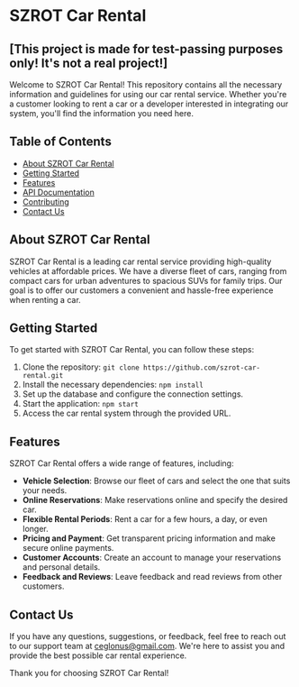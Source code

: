# SZROT Car Rental

## [This project is made for test-passing purposes only! It's not a real project!]

Welcome to SZROT Car Rental! This repository contains all the necessary information and guidelines for using our car rental service. Whether you're a customer looking to rent a car or a developer interested in integrating our system, you'll find the information you need here.

## Table of Contents
- [About SZROT Car Rental](#about-szrot-car-rental)
- [Getting Started](#getting-started)
- [Features](#features)
- [API Documentation](#api-documentation)
- [Contributing](#contributing)
- [Contact Us](#contact-us)

## About SZROT Car Rental
SZROT Car Rental is a leading car rental service providing high-quality vehicles at affordable prices. We have a diverse fleet of cars, ranging from compact cars for urban adventures to spacious SUVs for family trips. Our goal is to offer our customers a convenient and hassle-free experience when renting a car.

## Getting Started
To get started with SZROT Car Rental, you can follow these steps:

1. Clone the repository: `git clone https://github.com/szrot-car-rental.git`
2. Install the necessary dependencies: `npm install`
3. Set up the database and configure the connection settings.
4. Start the application: `npm start`
5. Access the car rental system through the provided URL.

## Features
SZROT Car Rental offers a wide range of features, including:

- **Vehicle Selection**: Browse our fleet of cars and select the one that suits your needs.
- **Online Reservations**: Make reservations online and specify the desired car.
- **Flexible Rental Periods**: Rent a car for a few hours, a day, or even longer.
- **Pricing and Payment**: Get transparent pricing information and make secure online payments.
- **Customer Accounts**: Create an account to manage your reservations and personal details.
- **Feedback and Reviews**: Leave feedback and read reviews from other customers.

## Contact Us
If you have any questions, suggestions, or feedback, feel free to reach out to our support team at ceglonus@gmail.com. We're here to assist you and provide the best possible car rental experience.

Thank you for choosing SZROT Car Rental!
